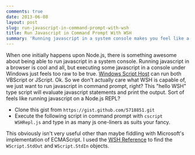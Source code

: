 ```yaml
---
comments: true
date: 2013-06-08
layout: post
slug: run-javascript-in-command-prompt-with-wsh
title: Run Javascript in Command Prompt With WSH
summary: 'Running javascript in a system console makes you feel like a much more powerful web developer.'
---
```


When one initially happens upon Node.js, there is something awesome about being able to run javascript in a system console. Running javascript in a browser is cool and all, but executing some javascript in a console under Windows just feels too raw to be true. [Windows Script Host][1] can run both VBScript or JScript. Ok. So we don't actually care what WSH is capable of, we just want to run javascript in command prompt, right? This "hello WSH" type script will evaluate javascript statements and print the output. Sort of feels like running javascript on a Node.js REPL?

- Clone this gist from `https://gist.github.com/5718851.git`
- Execute the following script in command prompt with `cscript WSHRepl.js` and type in as many js one-liners as suits your fancy.

<script src="https://gist.github.com/kavun/5718851.js"></script>

This obviously isn't very useful other than maybe fiddling with Microsoft's implementation of ECMAScript. I used the [WSH Reference][2] to find the `WScript.StdOut` and `WScript.StdIn` objects.

[1]: http://msdn.microsoft.com/en-us/library/9bbdkx3k.aspx
[2]: http://msdn.microsoft.com/en-us/library/98591fh7.aspx